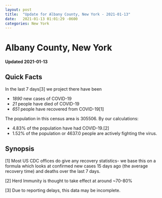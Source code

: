 ```yaml
---
layout: post
title:  "Update for Albany County, New York - 2021-01-13"
date:   2021-01-13 01:01:29 -0600
categories: New York
---
```


# Albany County, New York
#### Updated 2021-01-13

## Quick Facts

In the last 7 days[3] we project there have been
- *1890* new cases of COVID-19
- *21* people have died of COVID-19
- *651* people have recovered from COVID-19[1]

The population in this census area is 305506. By our calculations:
- 4.83% of the population have had COVID-19.[2]
- 1.52% of the population or 4637.0 people are actively fighting the virus.

## Synopsis




[1] Most US CDC offices do give any recovery statistics- we base this on a formula which looks at confirmed new cases
15 days ago (the average recovery time) and deaths over the last 7 days.

[2] Herd Immunity is thought to take effect at around ~70-80%

[3] Due to reporting delays, this data may be incomplete.
 
    